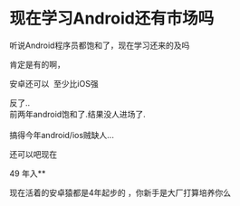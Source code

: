 # 现在学习Android还有市场吗


听说Android程序员都饱和了，现在学习还来的及吗

肯定是有的啊，

安卓还可以&nbsp;&nbsp;至少比iOS强

反了..<br />
前两年android饱和了.结果没人进场了.<br />
<br />
搞得今年android/ios贼缺人...

还可以吧现在

49 年入**

现在活着的安卓猿都是4年起步的 ，你新手是大厂打算培养你么
